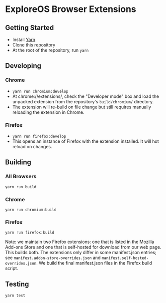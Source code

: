 # ExploreOS Browser Extensions

## Getting Started

* Install [Yarn](https://yarnpkg.com/en/)
* Clone this repository
* At the root of the repository, run `yarn`

## Developing

### Chrome
* `yarn run chromium:develop`
* At chrome://extensions/, check the "Developer mode" box and load the unpacked extension from the repository's `build/chromium/` directory.
* The extension will re-build on file change but still requires manually reloading the extension in Chrome.

### Firefox
* `yarn run firefox:develop`
* This opens an instance of Firefox with the extension installed. It will hot reload on changes.

## Building

### All Browsers
`yarn run build`

### Chrome
`yarn run chromium:build`

### Firefox
`yarn run firefox:build`

Note: we maintain two Firefox extensions: one that is listed in the Mozilla Add-ons Store and one that is self-hosted for download from our web page. This builds both. The extensions only differ in some manifest.json entries; see `manifest.addon-store-overrides.json` and `manifest.self-hosted-overrides.json`. We build the final manifest.json files in the Firefox build script.

## Testing
`yarn test`
